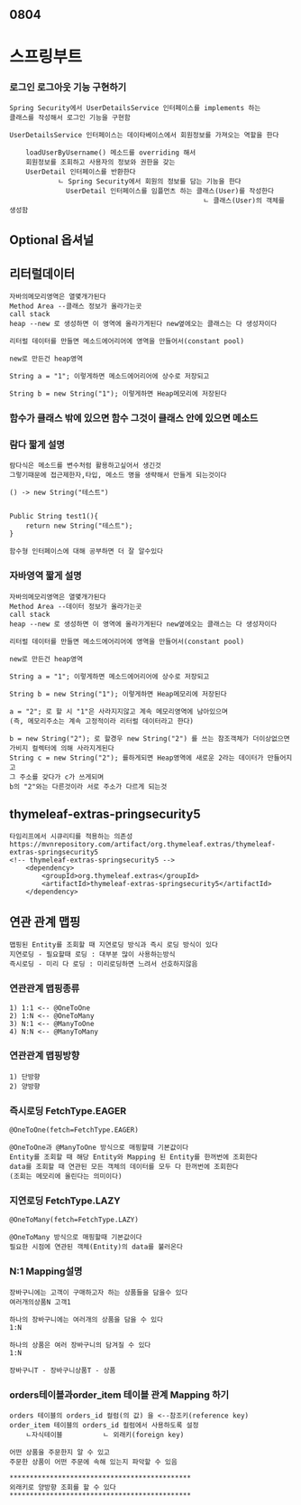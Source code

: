 ## 0804
# 스프링부트

### 로그인 로그아웃 기능 구현하기
	Spring Security에서 UserDetailsService 인터페이스를 implements 하는
	클래스를 작성해서 로그인 기능을 구현함
	
	UserDetailsService 인터페이스는 데이타베이스에서 회원정보를 가져오는 역할을 한다
	
		loadUserByUsername() 메소드를 overriding 해서
		회원정보를 조회하고 사용자의 정보와 권한을 갖는
		UserDetail 인터페이스를 반환한다
				ㄴ Spring Security에서 회원의 정보를 담는 기능을 한다
				  UserDetail 인터페이스를 임플먼츠 하는 클래스(User)를 작성한다
				  									ㄴ 클래스(User)의 객체를 생성함
		
## Optional 옵셔널


## 리터럴데이터
	자바의메모리영역은 열몇개가된다
	Method Area --클래스 정보가 올라가는곳
	call stack
	heap --new 로 생성하면 이 영역에 올라가게된다 new옆에오는 클래스는 다 생성자이다
	
	리터럴 데이터를 만들면 메소드에어리어에 영역을 만들어서(constant pool)
	
	new로 만든건 heap영역
	
	String a = "1"; 이렇게하면 메소드에어리어에 상수로 저장되고
	
	String b = new String("1"); 이렇게하면 Heap메모리에 저장된다
	
### 함수가 클래스 밖에 있으면 함수 그것이 클래스 안에 있으면 메소드

### 람다 짧게 설명
	람다식은 메소드를 변수처럼 활용하고싶어서 생긴것
	그렇기때문에 접근제한자,타입, 메소드 명을 생략해서 만들게 되는것이다
	
	() -> new String("테스트")
	
	
	Public String test1(){
		return new String("테스트");
	}
	
	함수형 인터페이스에 대해 공부하면 더 잘 알수있다
	
### 자바영역 짧게 설명
	자바의메모리영역은 열몇개가된다
	Method Area --데이터 정보가 올라가는곳
	call stack
	heap --new 로 생성하면 이 영역에 올라가게된다 new옆에오는 클래스는 다 생성자이다
	
	리터럴 데이터를 만들면 메소드에어리어에 영역을 만들어서(constant pool)
	
	new로 만든건 heap영역
	
	String a = "1"; 이렇게하면 메소드에어리어에 상수로 저장되고
	
	String b = new String("1"); 이렇게하면 Heap메모리에 저장된다
	
	a = "2"; 로 할 시 "1"은 사라지지않고 계속 메모리영역에 남아있으며
	(즉, 메모리주소는 계속 고정적이라 리터럴 데이터라고 한다)
	
	b = new String("2"); 로 할경우 new String("2") 를 쓰는 참조객체가 더이상없으면
	가비지 컬렉터에 의해 사라지게된다
	String c = new String("2"); 를하게되면 Heap영역에 새로운 2라는 데이터가 만들어지고
	그 주소를 갖다가 c가 쓰게되며
	b의 "2"와는 다른것이라 서로 주소가 다르게 되는것 
	
## thymeleaf-extras-pringsecurity5
	타임리프에서 시큐리티를 적용하는 의존성
	https://mvnrepository.com/artifact/org.thymeleaf.extras/thymeleaf-extras-springsecurity5
	<!-- thymeleaf-extras-springsecurity5 -->
		<dependency>
			<groupId>org.thymeleaf.extras</groupId>
			<artifactId>thymeleaf-extras-springsecurity5</artifactId>
		</dependency>
		
## 연관 관계 맵핑
	맵핑된 Entity를 조회할 때 지연로딩 방식과 즉시 로딩 방식이 있다
	지연로딩 - 필요할때 로딩 : 대부분 많이 사용하는방식
	즉시로딩 - 미리 다 로딩 : 미리로딩하면 느려서 선호하지않음
	
	
### 연관관계 맵핑종류
	1) 1:1 <-- @OneToOne
	2) 1:N <-- @OneToMany
	3) N:1 <-- @ManyToOne
	4) N:N <-- @ManyToMany
	
### 연관관계 맵핑방향
	1) 단방향
	2) 양방향
		
### 즉시로딩 FetchType.EAGER
	@OneToOne(fetch=FetchType.EAGER)
	
	@OneToOne과 @ManyToOne 방식으로 매핑할때 기본값이다
	Entity를 조회할 때 해당 Entity와 Mapping 된 Entity를 한꺼번에 조회한다
	data를 조회할 때 연관된 모든 객체의 데이터를 모두 다 한꺼번에 조회한다
	(조회는 메모리에 올린다는 의미이다)
### 지연로딩 FetchType.LAZY
	@OneToMany(fetch=FetchType.LAZY)
	
	@OneToMany 방식으로 매핑할때 기본값이다
	필요한 시점에 연관된 객체(Entity)의 data를 불러온다
	
### N:1 Mapping설명
	장바구니에는 고객이 구매하고자 하는 상품들을 담을수 있다
	여러개의상품N 고객1
	
	하나의 장바구니에는 여러개의 상품을 담을 수 있다
	1:N
	
	하나의 상품은 여러 장바구니의 담겨질 수 있다
	1:N
	
	장바구니T - 장바구니상품T - 상품	
	
	
### orders테이블과order_item 테이블 관계 Mapping 하기
	orders 테이블의 orders_id 컬럼(의 값) 을 <--참조키(reference key)
	order_item 테이블의 orders_id 컬럼에서 사용하도록 설정
		ㄴ자식테이블			ㄴ 외래키(foreign key)
		
	어떤 상품을 주문한지 알 수 있고
	주문한 상품이 어떤 주문에 속해 있는지 파악할 수 있음
	
	*********************************************
	외래키로 양방향 조회를 할 수 있다
	*********************************************